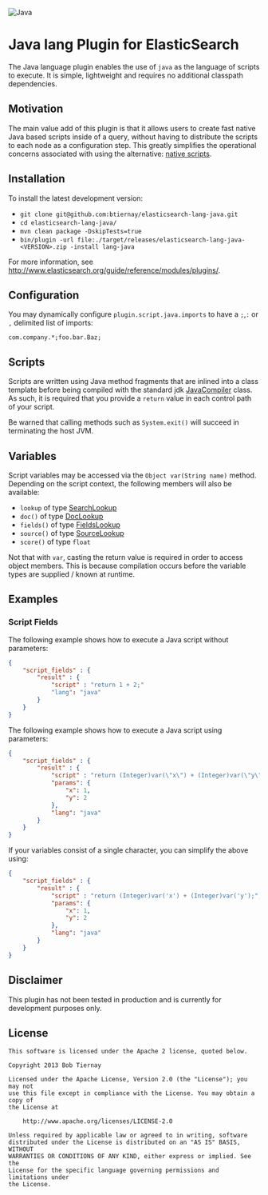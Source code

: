 ![Java](http://www.binary-studio.com/media/36243/java_development_services.png)

Java lang Plugin for ElasticSearch
==================================

The Java language plugin enables the use of `java` as the language of scripts to execute. It is simple, lightweight and requires no additional classpath dependencies. 

Motivation
----------

The main value add of this plugin is that it allows users to create fast native Java based scripts inside of a query, without having to distribute the scripts to each node as a configuration step. This greatly simplifies the operational concerns associated with using the alternative: [native scripts](http://www.elasticsearch.org/guide/reference/modules/scripting/).

Installation
------------

To install the latest development version:

- `git clone git@github.com:btiernay/elasticsearch-lang-java.git`
- `cd elasticsearch-lang-java/`
- `mvn clean package -DskipTests=true`
- `bin/plugin -url file:./target/releases/elasticsearch-lang-java-<VERSION>.zip -install lang-java`

For more information, see http://www.elasticsearch.org/guide/reference/modules/plugins/.

Configuration
-------------

You may dynamically configure `plugin.script.java.imports` to have a `;`,`:` or `,` delimited list of imports:

```
com.company.*;foo.bar.Baz;
```

Scripts
-------

Scripts are written using Java method fragments that are inlined into a class template before being compiled with the standard jdk [JavaCompiler](http://docs.oracle.com/javase/6/docs/api/javax/tools/JavaCompiler.html) class. As such, it is required that you provide a `return` value in each control path of your script.

Be warned that calling methods such as `System.exit()` will succeed in terminating the host JVM.  

Variables
---------

Script variables may be accessed via the `Object var(String name)` method. Depending on the script context, the following members will also be available:
- `lookup` of type [SearchLookup](https://github.com/elasticsearch/elasticsearch/blob/master/src/main/java/org/elasticsearch/search/lookup/SearchLookup.java)
- `doc()` of type [DocLookup](https://github.com/elasticsearch/elasticsearch/blob/master/src/main/java/org/elasticsearch/search/lookup/DocLookup.java)
- `fields()` of type [FieldsLookup](https://github.com/elasticsearch/elasticsearch/blob/master/src/main/java/org/elasticsearch/search/lookup/FieldsLookup.java)
- `source()` of type [SourceLookup](https://github.com/elasticsearch/elasticsearch/blob/master/src/main/java/org/elasticsearch/search/lookup/SourceLookup.java)
- `score()` of type `float`

Not that with `var`, casting the return value is required in order to access object members. This is because compilation occurs before the variable types are supplied / known at runtime. 

Examples
--------

### Script Fields

The following example shows how to execute a Java script without parameters:

```json
{
    "script_fields" : {
        "result" : {
            "script" : "return 1 + 2;"
            "lang": "java"
        }
    }
}
```

The following example shows how to execute a Java script using parameters:

```json
{
    "script_fields" : {
        "result" : {
            "script" : "return (Integer)var(\"x\") + (Integer)var(\"y\");",
            "params": {
                "x": 1,
                "y": 2
            }, 
            "lang": "java"
        }
    }
}
```

If your variables consist of a single character, you can simplify the above using: 

```json
{
    "script_fields" : {
        "result" : {
            "script" : "return (Integer)var('x') + (Integer)var('y');",
            "params": {
                "x": 1,
                "y": 2
            }, 
            "lang": "java"
        }
    }
}
```

Disclaimer
----------

This plugin has not been tested in production and is currently for development purposes only.

License
-------

    This software is licensed under the Apache 2 license, quoted below.

    Copyright 2013 Bob Tiernay

    Licensed under the Apache License, Version 2.0 (the "License"); you may not
    use this file except in compliance with the License. You may obtain a copy of
    the License at

        http://www.apache.org/licenses/LICENSE-2.0

    Unless required by applicable law or agreed to in writing, software
    distributed under the License is distributed on an "AS IS" BASIS, WITHOUT
    WARRANTIES OR CONDITIONS OF ANY KIND, either express or implied. See the
    License for the specific language governing permissions and limitations under
    the License.
